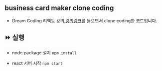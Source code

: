 ## business card maker clone coding
- Dream Coding 리엑트 강의[ 강의링크](https://academy.dream-coding.com/courses/react-basic)를 들으면서 clone coding한 코드입니다.


## ⏩ 실행
- node package 설치
`npm install`

- react 서버 시작
`npm start`
